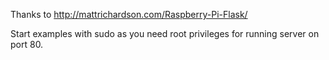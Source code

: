 Thanks to http://mattrichardson.com/Raspberry-Pi-Flask/

Start examples with sudo as you need root privileges for running server on port 80.
